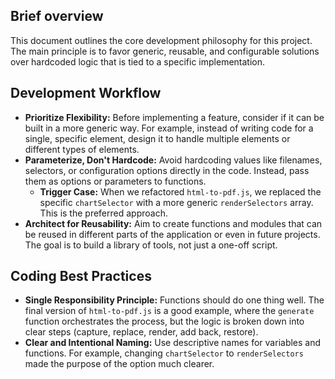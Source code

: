 ## Brief overview
This document outlines the core development philosophy for this project. The main principle is to favor generic, reusable, and configurable solutions over hardcoded logic that is tied to a specific implementation.

## Development Workflow
- **Prioritize Flexibility:** Before implementing a feature, consider if it can be built in a more generic way. For example, instead of writing code for a single, specific element, design it to handle multiple elements or different types of elements.
- **Parameterize, Don't Hardcode:** Avoid hardcoding values like filenames, selectors, or configuration options directly in the code. Instead, pass them as options or parameters to functions.
  - **Trigger Case:** When we refactored `html-to-pdf.js`, we replaced the specific `chartSelector` with a more generic `renderSelectors` array. This is the preferred approach.
- **Architect for Reusability:** Aim to create functions and modules that can be reused in different parts of the application or even in future projects. The goal is to build a library of tools, not just a one-off script.

## Coding Best Practices
- **Single Responsibility Principle:** Functions should do one thing well. The final version of `html-to-pdf.js` is a good example, where the `generate` function orchestrates the process, but the logic is broken down into clear steps (capture, replace, render, add back, restore).
- **Clear and Intentional Naming:** Use descriptive names for variables and functions. For example, changing `chartSelector` to `renderSelectors` made the purpose of the option much clearer.
